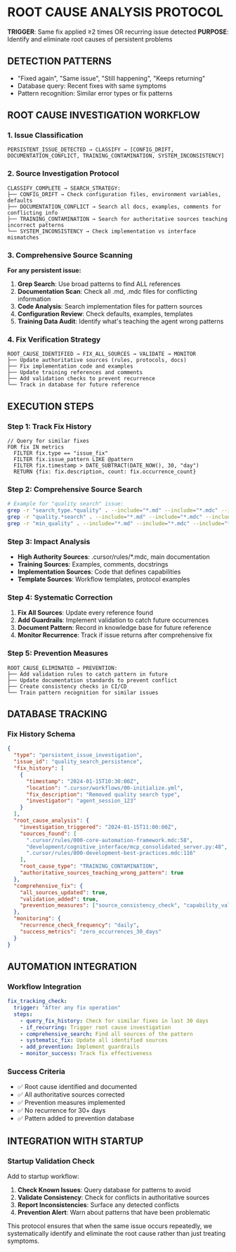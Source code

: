 <!-- FILE_MAP_BEGIN 
<!--
{"file_metadata":{"title":"ROOT CAUSE ANALYSIS PROTOCOL","description":"Comprehensive protocol document detailing detection patterns, investigation workflows, execution steps, database tracking, automation integration, and startup integration for root cause analysis of persistent issues.","last_updated":"2025-07-31","type":"documentation"},"ai_instructions":"Analyze the document to identify logical sections based on headings and content themes. Extract key elements such as code blocks, tables, and important concepts with precise line references. Ensure sections do not overlap and cover the entire document. Provide clear, descriptive names and summaries for sections and key elements to facilitate navigation and comprehension.","sections":[{"name":"Introduction and Protocol Overview","description":"Introduces the root cause analysis protocol, its trigger conditions, and its purpose.","line_start":7,"line_end":11},{"name":"Detection Patterns","description":"Describes common patterns and queries used to detect recurring issues.","line_start":12,"line_end":16},{"name":"Root Cause Investigation Workflow","description":"Details the multi-step workflow for investigating root causes, including issue classification, source investigation, comprehensive scanning, and fix verification.","line_start":17,"line_end":50},{"name":"Execution Steps","description":"Step-by-step instructions for tracking fix history, performing comprehensive source searches, impact analysis, systematic correction, and prevention measures.","line_start":51,"line_end":91},{"name":"Database Tracking","description":"Defines the schema and example data structure for tracking fix history, root cause analysis details, comprehensive fixes, and monitoring metrics.","line_start":92,"line_end":128},{"name":"Automation Integration","description":"Describes workflow integration for automating root cause analysis steps and defines success criteria for the automation process.","line_start":129,"line_end":150},{"name":"Integration with Startup","description":"Explains how to integrate root cause analysis checks into the startup workflow to validate consistency and prevent recurring issues.","line_start":151,"line_end":163}],"key_elements":[{"name":"Trigger and Purpose Statement","description":"Defines the trigger condition for the protocol and its primary purpose.","line":8},{"name":"Detection Patterns List","description":"Bullet list of common phrases and query strategies used to detect recurring issues.","line":13},{"name":"Issue Classification Code Block","description":"Code block illustrating classification of persistent issues into categories.","line":20},{"name":"Source Investigation Protocol Code Block","description":"Code block describing the search strategy for different issue classifications.","line":25},{"name":"Comprehensive Source Scanning Instructions","description":"Numbered list describing the scanning approach for all relevant sources.","line":34},{"name":"Fix Verification Strategy Code Block","description":"Code block outlining the steps to fix all sources and validate the fix.","line":42},{"name":"AQL Query for Fix History","description":"Code block containing an AQL query to retrieve similar fixes from metrics database.","line":54},{"name":"Bash Commands for Source Search","description":"Shell commands demonstrating recursive grep searches for quality search issues.","line":64},{"name":"Impact Analysis Bullet List","description":"List of source types to analyze for impact assessment.","line":72},{"name":"Systematic Correction Steps","description":"Numbered list detailing corrective actions to fix and monitor issues.","line":78},{"name":"Prevention Measures Code Block","description":"Code block describing prevention strategies after root cause elimination.","line":84},{"name":"Fix History Schema JSON Block","description":"JSON formatted example schema illustrating database tracking of fixes and root cause analysis.","line":95},{"name":"Workflow Integration YAML Block","description":"YAML formatted workflow steps for automating root cause analysis and fix tracking.","line":132},{"name":"Success Criteria Checklist","description":"Bullet list of criteria indicating successful root cause analysis and prevention.","line":145},{"name":"Startup Validation Check Steps","description":"Numbered list describing integration of root cause checks into startup procedures.","line":154}]}
-->
<!-- FILE_MAP_END -->

# ROOT CAUSE ANALYSIS PROTOCOL

**TRIGGER**: Same fix applied ≥2 times OR recurring issue detected
**PURPOSE**: Identify and eliminate root causes of persistent problems

## DETECTION PATTERNS
- "Fixed again", "Same issue", "Still happening", "Keeps returning"
- Database query: Recent fixes with same symptoms
- Pattern recognition: Similar error types or fix patterns

## ROOT CAUSE INVESTIGATION WORKFLOW

### 1. Issue Classification
```
PERSISTENT_ISSUE_DETECTED → CLASSIFY → [CONFIG_DRIFT, DOCUMENTATION_CONFLICT, TRAINING_CONTAMINATION, SYSTEM_INCONSISTENCY]
```

### 2. Source Investigation Protocol
```
CLASSIFY_COMPLETE → SEARCH_STRATEGY:
├── CONFIG_DRIFT → Check configuration files, environment variables, defaults
├── DOCUMENTATION_CONFLICT → Search all docs, examples, comments for conflicting info
├── TRAINING_CONTAMINATION → Search for authoritative sources teaching incorrect patterns
└── SYSTEM_INCONSISTENCY → Check implementation vs interface mismatches
```

### 3. Comprehensive Source Scanning
**For any persistent issue:**
1. **Grep Search**: Use broad patterns to find ALL references
2. **Documentation Scan**: Check all .md, .mdc files for conflicting information
3. **Code Analysis**: Search implementation files for pattern sources
4. **Configuration Review**: Check defaults, examples, templates
5. **Training Data Audit**: Identify what's teaching the agent wrong patterns

### 4. Fix Verification Strategy
```
ROOT_CAUSE_IDENTIFIED → FIX_ALL_SOURCES → VALIDATE → MONITOR
├── Update authoritative sources (rules, protocols, docs)
├── Fix implementation code and examples
├── Update training references and comments
├── Add validation checks to prevent recurrence
└── Track in database for future reference
```

## EXECUTION STEPS

### Step 1: Track Fix History
```aql
// Query for similar fixes
FOR fix IN metrics
  FILTER fix.type == "issue_fix"
  FILTER fix.issue_pattern LIKE @pattern
  FILTER fix.timestamp > DATE_SUBTRACT(DATE_NOW(), 30, "day")
  RETURN {fix: fix.description, count: fix.occurrence_count}
```

### Step 2: Comprehensive Source Search
```bash
# Example for "quality search" issue:
grep -r "search_type.*quality" . --include="*.md" --include="*.mdc" --include="*.py" --include="*.yml"
grep -r "quality.*search" . --include="*.md" --include="*.mdc" --include="*.py" --include="*.yml"
grep -r "min_quality" . --include="*.md" --include="*.mdc" --include="*.py" --include="*.yml"
```

### Step 3: Impact Analysis
- **High Authority Sources**: .cursor/rules/*.mdc, main documentation
- **Training Sources**: Examples, comments, docstrings
- **Implementation Sources**: Code that defines capabilities
- **Template Sources**: Workflow templates, protocol examples

### Step 4: Systematic Correction
1. **Fix All Sources**: Update every reference found
2. **Add Guardrails**: Implement validation to catch future occurrences
3. **Document Pattern**: Record in knowledge base for future reference
4. **Monitor Recurrence**: Track if issue returns after comprehensive fix

### Step 5: Prevention Measures
```
ROOT_CAUSE_ELIMINATED → PREVENTION:
├── Add validation rules to catch pattern in future
├── Update documentation standards to prevent conflict
├── Create consistency checks in CI/CD
└── Train pattern recognition for similar issues
```

## DATABASE TRACKING

### Fix History Schema
```json
{
  "type": "persistent_issue_investigation",
  "issue_id": "quality_search_persistence",
  "fix_history": [
    {
      "timestamp": "2024-01-15T10:30:00Z",
      "location": ".cursor/workflows/00-initialize.yml",
      "fix_description": "Removed quality search type",
      "investigator": "agent_session_123"
    }
  ],
  "root_cause_analysis": {
    "investigation_triggered": "2024-01-15T11:00:00Z",
    "sources_found": [
      ".cursor/rules/000-core-automation-framework.mdc:58",
      "development/cognitive_interface/mcp_consolidated_server.py:48",
      ".cursor/rules/800-development-best-practices.mdc:116"
    ],
    "root_cause_type": "TRAINING_CONTAMINATION",
    "authoritative_sources_teaching_wrong_pattern": true
  },
  "comprehensive_fix": {
    "all_sources_updated": true,
    "validation_added": true,
    "prevention_measures": ["source_consistency_check", "capability_validation"]
  },
  "monitoring": {
    "recurrence_check_frequency": "daily",
    "success_metrics": "zero_occurrences_30_days"
  }
}
```

## AUTOMATION INTEGRATION

### Workflow Integration
```yaml
fix_tracking_check:
  trigger: "After any fix operation"
  steps:
    - query_fix_history: Check for similar fixes in last 30 days
    - if_recurring: Trigger root cause investigation
    - comprehensive_search: Find all sources of the pattern
    - systematic_fix: Update all identified sources
    - add_prevention: Implement guardrails
    - monitor_success: Track fix effectiveness
```

### Success Criteria
- ✅ Root cause identified and documented
- ✅ All authoritative sources corrected
- ✅ Prevention measures implemented
- ✅ No recurrence for 30+ days
- ✅ Pattern added to prevention database

## INTEGRATION WITH STARTUP

### Startup Validation Check
Add to startup workflow:
1. **Check Known Issues**: Query database for patterns to avoid
2. **Validate Consistency**: Check for conflicts in authoritative sources
3. **Report Inconsistencies**: Surface any detected conflicts
4. **Prevention Alert**: Warn about patterns that have been problematic

This protocol ensures that when the same issue occurs repeatedly, we systematically identify and eliminate the root cause rather than just treating symptoms.

